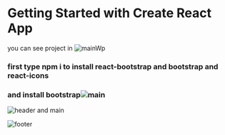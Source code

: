 # Getting Started with Create React App
you can see project in ![mainWp](https://mainwp.netlify.app/)
### first type npm i to install react-bootstrap and bootstrap and react-icons
### and install bootstrap![main](https://github.com/alirezatalebizadeh/https---github.com-alirezatalebizadeh-main_wp/assets/104105725/f2ba9839-fd1e-4177-86cb-52eed89089a3)

![header and main](https://github.com/alirezatalebizadeh/https---github.com-alirezatalebizadeh-main_wp/assets/104105725/7e3fbb9c-41a3-4f85-8d37-c11ca5b4c1cd)

![footer](https://github.com/alirezatalebizadeh/https---github.com-alirezatalebizadeh-main_wp/assets/104105725/bf3ad8e3-3b29-45b0-af94-820620e0bbd3)

